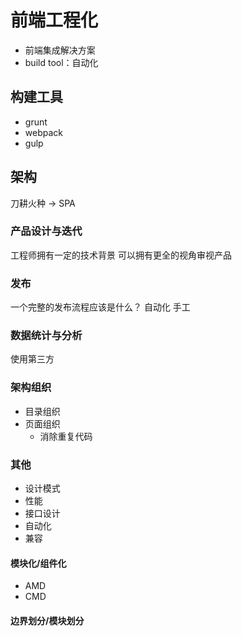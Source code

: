 # 前端工程化

- 前端集成解决方案
- build tool：自动化

## 构建工具

- grunt
- webpack
- gulp

## 架构

刀耕火种 -> SPA 

### 产品设计与迭代

工程师拥有一定的技术背景
可以拥有更全的视角审视产品

### 发布

一个完整的发布流程应该是什么？
自动化 手工

### 数据统计与分析

使用第三方

### 架构组织

- 目录组织
- 页面组织
  - 消除重复代码

### 其他

- 设计模式
- 性能
- 接口设计
- 自动化
- 兼容

#### 模块化/组件化

- AMD
- CMD

#### 边界划分/模块划分